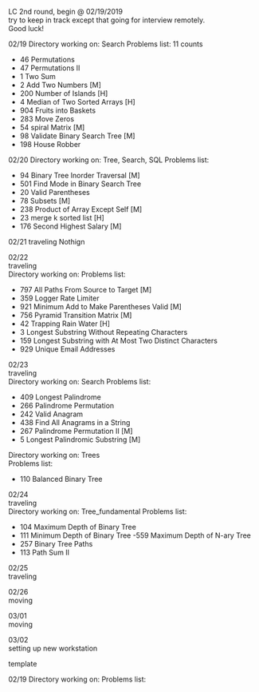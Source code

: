 LC 2nd round, begin @ 02/19/2019  
try to keep in track except that going for interview remotely.   
Good luck!

02/19
Directory working on: Search
Problems list: 11 counts
- 46 Permutations
- 47 Permutations II
- 1 Two Sum
- 2 Add Two Numbers [M]
- 200 Number of Islands [H]
- 4 Median of Two Sorted Arrays [H]
- 904 Fruits into Baskets
- 283 Move Zeros
- 54 spiral Matrix [M]
- 98 Validate Binary Search Tree [M]
- 198 House Robber

02/20
Directory working on: Tree, Search, SQL
Problems list: 
- 94 Binary Tree Inorder Traversal [M]
- 501 Find Mode in Binary Search Tree
- 20 Valid Parentheses
- 78 Subsets [M]
- 238 Product of Array Except Self [M]
- 23 merge k sorted list [H]
- 176 Second Highest Salary [M]

02/21
traveling
Nothign

02/22  
traveling   
Directory working on:
Problems list:
- 797 All Paths From Source to Target [M]
- 359 Logger Rate Limiter
- 921 Minimum Add to Make Parentheses Valid [M]
- 756 Pyramid Transition Matrix [M]
- 42 Trapping Rain Water [H]
- 3 Longest Substring Without Repeating Characters
- 159 Longest Substring with At Most Two Distinct Characters
- 929 Unique Email Addresses

02/23  
traveling   
Directory working on: Search
Problems list:
- 409 Longest Palindrome
- 266 Palindrome Permutation
- 242 Valid Anagram
- 438 Find All Anagrams in a String
- 267 Palindrome Permutation II [M]
- 5 Longest Palindromic Substring [M]

Directory working on: Trees  
Problems list:  
- 110 Balanced Binary Tree

02/24   
traveling   
Directory working on: Tree_fundamental
Problems list:  
- 104 Maximum Depth of Binary Tree
- 111 Minimum Depth of Binary Tree
 -559 Maximum Depth of N-ary Tree
- 257 Binary Tree Paths
- 113 Path Sum II


02/25  
traveling

02/26   
moving

03/01   
moving

03/02   
setting up new workstation













template


02/19
Directory working on:
Problems list:


